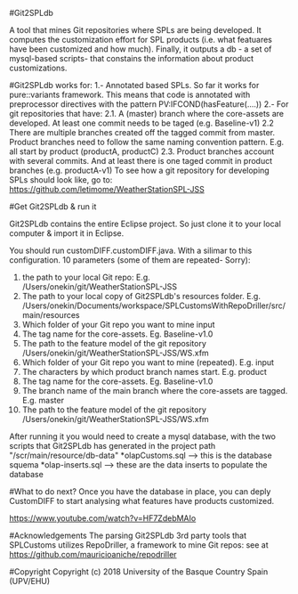 #Git2SPLdb

A tool that mines Git repositories where SPLs are being developed. It computes the customization effort for SPL products (i.e. what featuares have been customized and how much). Finally, it outputs a db - a set of mysql-based scripts- that constains the information about product customizations.

#Git2SPLdb works for:
1.- Annotated based SPLs. So far it works for pure::variants framework. This means that code is annotated with preprocessor directives with the pattern PV:IFCOND(hasFeature(....))
2.- For git repositories that have:
  2.1. A (master) branch where the core-assets are developed. At least one commit needs to be taged (e.g. Baseline-v1)
  2.2 There are multiple branches created off the tagged commit from master. Product branches need to follow the same naming convention pattern. E.g. all start by product (productA, productC)
  2.3. Product branches account with several commits. And at least there is one taged commit in product branches (e.g. productA-v1)
To see how a git repository for developing SPLs should look like, go to: https://github.com/letimome/WeatherStationSPL-JSS

#Get Git2SPLdb & run it

Git2SPLdb contains the entire Eclipse project. So just clone it to your local computer & import it in Eclipse.

You should run customDIFF.customDIFF.java. With a silimar to this configuration. 10 parameters (some of them are repeated- Sorry):

1. the path to your local Git repo: E.g.  /Users/onekin/git/WeatherStationSPL-JSS
2. The path to your local copy of Git2SPLdb's  resources folder. E.g. /Users/onekin/Documents/workspace/SPLCustomsWithRepoDriller/src/main/resources
3. Which folder of your Git repo you want to mine  input
4. The tag name for the core-assets. Eg.  Baseline-v1.0
5. The path to the feature model of the git repository  /Users/onekin/git/WeatherStationSPL-JSS/WS.xfm
6. Which folder of your Git repo you want to mine   (repeated). E.g.  input
7. The characters by which product branch names start.  E.g. product
8. The tag name for the core-assets. Eg.  Baseline-v1.0
9. The branch name of  the main branch where the core-assets are tagged. E.g.  master
10. The path to the feature model of the git repository  /Users/onekin/git/WeatherStationSPL-JSS/WS.xfm 

After running it you would need to create a mysql database, with the two scripts that Git2SPLdb has generated in the project path "/scr/main/resource/db-data"
*olapCustoms.sql --> this is the database squema
*olap-inserts.sql --> these are the data inserts to populate the database

#What to do next?
Once you have the database in place, you can deply CustomDIFF to start analysing what features have products customized.

https://www.youtube.com/watch?v=HF7ZdebMAIo

#Acknowledgements
The parsing Git2SPLdb 3rd party tools that SPLCustoms utilizes
RepoDriller, a framework to mine Git repos: see at https://github.com/mauricioaniche/repodriller 

#Copyright
Copyright (c) 2018 University of the Basque Country Spain (UPV/EHU)

